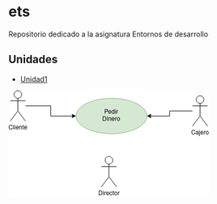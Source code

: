 # ets
Repositorio dedicado a la asignatura Entornos de desarrollo

## Unidades
- [Unidad1](Unidad_1)

<img src="img/prueba.png">
